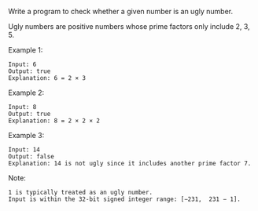 <!--
 * @Author: shaqsnake
 * @Email: shaqsnake@gmail.com
 * @Date: 2019-07-19 17:58:49
 * @LastEditTime: 2019-07-19 17:59:32
 * @Description: 
 -->
Write a program to check whether a given number is an ugly number.

Ugly numbers are positive numbers whose prime factors only include 2, 3, 5.

Example 1:
```
Input: 6
Output: true
Explanation: 6 = 2 × 3
```
Example 2:
```
Input: 8
Output: true
Explanation: 8 = 2 × 2 × 2
```
Example 3:
```
Input: 14
Output: false 
Explanation: 14 is not ugly since it includes another prime factor 7.
```

Note:
```
1 is typically treated as an ugly number.
Input is within the 32-bit signed integer range: [−231,  231 − 1].
```